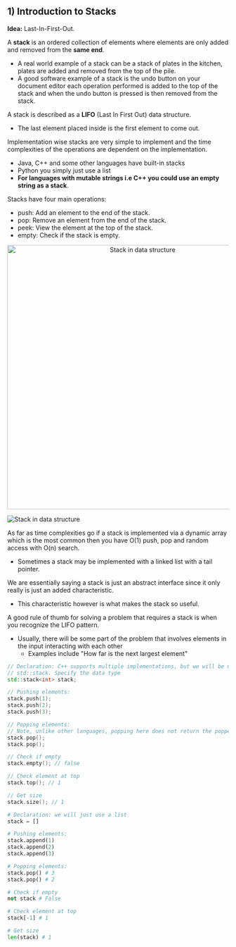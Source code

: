 ## 1) Introduction to **Stacks**

**Idea:** Last-In-First-Out.  

A **stack** is an ordered collection of elements where elements are only added and removed from the **same end**. 

- A real world example of a stack can be a stack of plates in the kitchen, plates are added and removed from the top of the pile.
- A good software example of a stack is the undo button on your document editor each operation performed is added to the top of the stack and when the undo button is pressed is then removed from the stack.

A stack is described as a **LIFO** (Last In First Out) data structure.
- The last element placed inside is the first element to come out.

Implementation wise stacks are very simple to implement and the time complexities of the operations are dependent on the implementation.
- Java, C++ and some other languages have built-in stacks
- Python you simply just use a list
- **For languages with mutable strings i.e C++ you could use an empty string as a stack**.

Stacks have four main operations:
- push: Add an element to the end of the stack.
- pop: Remove an element from the end of the stack.
- peek: View the element at the top of the stack.
- empty: Check if the stack is empty.

<p align="center">
  <img src="https://logicmojo.com/assets/dist/new_pages/images/stack-in-data-structure.webp"
       alt="Stack in data structure" width="600">
</p>

![Stack in data structure](https://logicmojo.com/assets/dist/new_pages/images/stack-in-data-structure.webp)



As far as time complexities go if a stack is implemented via a dynamic array which is the most common then you have O(1) push, pop and random access with O(n) search.
- Sometimes a stack may be implemented with a linked list with a tail pointer.

We are essentially saying a stack is just an abstract interface since it only really is just an added characteristic.
- This characteristic however is what makes the stack so useful.


A good rule of thumb for solving a problem that requires a stack is when you recognize the LIFO pattern.
- Usually, there will be some part of the problem that involves elements in the input interacting with each other
    - Examples include "How far is the next largest element"



```cpp
// Declaration: C++ supports multiple implementations, but we will be using
// std::stack. Specify the data type
std::stack<int> stack;

// Pushing elements:
stack.push(1);
stack.push(2);
stack.push(3);

// Popping elements:
// Note, unlike other languages, popping here does not return the popped value
stack.pop();
stack.pop();

// Check if empty
stack.empty(); // false

// Check element at top
stack.top(); // 1

// Get size
stack.size(); // 1

```

```python
# Declaration: we will just use a list
stack = []

# Pushing elements:
stack.append(1)
stack.append(2)
stack.append(3)

# Popping elements:
stack.pop() # 3
stack.pop() # 2

# Check if empty
not stack # False

# Check element at top
stack[-1] # 1

# Get size
len(stack) # 1

```